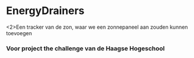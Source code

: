 <h1>EnergyDrainers</h1>
<2>Een tracker van de zon, waar we een zonnepaneel aan zouden kunnen toevoegen</h2>
<h3>Voor project the challenge van de Haagse Hogeschool</h3>
